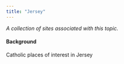 ```yaml
---
title: "Jersey"
---
```



*A collection of sites associated with this topic.*

#### Background

Catholic places of interest in Jersey


